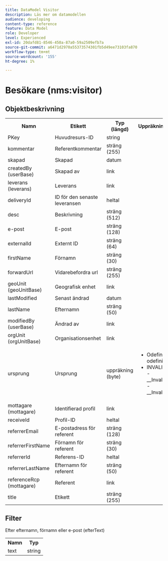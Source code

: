 ```yaml
---
title: DataModel Visitor
description: Läs mer om datamodellen
audience: developing
content-type: reference
feature: Data Model
role: Developer
level: Experienced
exl-id: 20dafd81-8546-450a-87a0-59a2509efb7a
source-git-commit: a6471d2970a55373574301fb5d49ee73103fa870
workflow-type: tm+mt
source-wordcount: '155'
ht-degree: 1%

---
```


# Besökare (nms:visitor)

## Objektbeskrivning

<table>
    <tr>
        <th>Namn</th>
        <th>Etikett</th>
        <th>Typ (längd)</th>
        <th>Uppräkningsvärden</th>
    </tr>
    <tr>
        <td>PKey</td>
        <td>Huvudresurs-ID</td>
        <td>string </td>
        <td> </td>
    </tr>
    <tr>
        <td>kommentar</td>
        <td>Referentkommentar</td>
        <td>sträng (255)</td>
        <td> </td>
    </tr>
    <tr>
        <td>skapad</td>
        <td>Skapad</td>
        <td>datum </td>
        <td> </td>
    </tr>
    <tr>
        <td>createdBy (userBase)</td>
        <td>Skapad av</td>
        <td>link </td>
        <td> </td>
    </tr>
    <tr>
        <td>leverans (leverans)</td>
        <td>Leverans</td>
        <td>link </td>
        <td> </td>
    </tr>
    <tr>
        <td>deliveryId</td>
        <td>ID för den senaste leveransen</td>
        <td>heltal </td>
        <td> </td>
    </tr>
    <tr>
        <td>desc</td>
        <td>Beskrivning</td>
        <td>sträng (512)</td>
        <td> </td>
    </tr>
    <tr>
        <td>e-post</td>
        <td>E-post</td>
        <td>sträng (128)</td>
        <td> </td>
    </tr>
    <tr>
        <td>externalId</td>
        <td>Externt ID</td>
        <td>sträng (64)</td>
        <td> </td>
    </tr>
    <tr>
        <td>firstName</td>
        <td>Förnamn</td>
        <td>sträng (30)</td>
        <td> </td>
    </tr>
    <tr>
        <td>forwardUrl</td>
        <td>Vidarebefordra url</td>
        <td>sträng (255)</td>
        <td> </td>
    </tr>
    <tr>
        <td>geoUnit (geoUnitBase)</td>
        <td>Geografisk enhet</td>
        <td>link </td>
        <td> </td>
    </tr>
    <tr>
        <td>lastModified</td>
        <td>Senast ändrad</td>
        <td>datum </td>
        <td> </td>
    </tr>
    <tr>
        <td>lastName</td>
        <td>Efternamn</td>
        <td>sträng (50)</td>
        <td> </td>
    </tr>
    <tr>
        <td>modifiedBy (userBase)</td>
        <td>Ändrad av</td>
        <td>link </td>
        <td> </td>
    </tr>
    <tr>
        <td>orgUnit (orgUnitBase)</td>
        <td>Organisationsenhet</td>
        <td>link </td>
        <td> </td>
    </tr>
    <tr>
        <td>ursprung</td>
        <td>Ursprung</td>
        <td>uppräkning (byte) </td>
        <td>
            <ul>
            <li>Odefinierad - odefinierad - 0</li>
            <li>INVALID VALUE - __Invalid_value__ - __Invalid_value__</li>
            </ul>
        </td>
    </tr>
    <tr>
        <td>mottagare (mottagare)</td>
        <td>Identifierad profil</td>
        <td>link </td>
        <td> </td>
    </tr>
    <tr>
        <td>receiveId</td>
        <td>Profil-ID</td>
        <td>heltal </td>
        <td> </td>
    </tr>
    <tr>
        <td>referrerEmail</td>
        <td>E-postadress för referent</td>
        <td>sträng (128)</td>
        <td> </td>
    </tr>
    <tr>
        <td>referrerFirstName</td>
        <td>Förnamn för referent</td>
        <td>sträng (30)</td>
        <td> </td>
    </tr>
    <tr>
        <td>referrerId</td>
        <td>Referens-ID</td>
        <td>heltal </td>
        <td> </td>
    </tr>
    <tr>
        <td>referrerLastName</td>
        <td>Efternamn för referent</td>
        <td>sträng (50)</td>
        <td> </td>
    </tr>
    <tr>
        <td>referenceRcp (mottagare)</td>
        <td>Referent</td>
        <td>link </td>
        <td> </td>
    </tr>
    <tr>
        <td>title</td>
        <td>Etikett</td>
        <td>sträng (255)</td>
        <td> </td>
    </tr>
</table>

## Filter

Efter efternamn, förnamn eller e-post (efterText)</p>

<table>
        <tr>
        <th>Namn</th>
        <th>Typ</th>
        </tr>
        <tr>
        <td>text</td>
        <td>string</td>
        </tr>
    </table>
